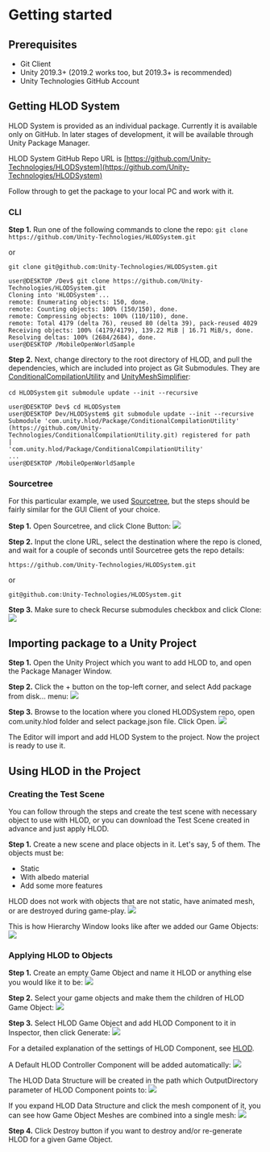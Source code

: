 # Getting started

## Prerequisites
-   Git Client
-   Unity 2019.3+ (2019.2 works too, but 2019.3+ is recommended)
-   Unity Technologies GitHub Account

## Getting HLOD System
HLOD System is provided as an individual package. Currently it is available only on GitHub. In later stages of development, it will be available through Unity Package Manager.

HLOD System GitHub Repo URL is [https://github.com/Unity-Technologies/HLODSystem](https://github.com/Unity-Technologies/HLODSystem)

Follow through to get the package to your local PC and work with it.

### CLI

**Step 1.** Run one of the following commands to clone the repo:
`git clone https://github.com/Unity-Technologies/HLODSystem.git`

or

`git clone git@github.com:Unity-Technologies/HLODSystem.git`



```
user@DESKTOP /Dev$ git clone https://github.com/Unity-Technologies/HLODSystem.git
Cloning into 'HLODSystem'...
remote: Enumerating objects: 150, done.
remote: Counting objects: 100% (150/150), done.
remote: Compressing objects: 100% (110/110), done.
remote: Total 4179 (delta 76), reused 80 (delta 39), pack-reused 4029
Receiving objects: 100% (4179/4179), 139.22 MiB | 16.71 MiB/s, done.
Resolving deltas: 100% (2684/2684), done.
user@DESKTOP /MobileOpenWorldSample
```

**Step 2.** Next, change directory to the root directory of HLOD, and pull the dependencies, which are included into project as Git Submodules. They are [ConditionalCompilationUtility](https://github.com/Unity-Technologies/ConditionalCompilationUtility) and [UnityMeshSimplifier](https://github.com/Unity-Technologies/UnityMeshSimplifier):

`cd HLODSystem`
`git submodule update --init --recursive`

```
user@DESKTOP Dev$ cd HLODSystem
user@DESKTOP Dev/HLODSystem$ git submodule update --init --recursive
Submodule 'com.unity.hlod/Package/ConditionalCompilationUtility'
(https://github.com/Unity-Technologies/ConditionalCompilationUtility.git) registered for path                                                  |
'com.unity.hlod/Package/ConditionalCompilationUtility'
...
user@DESKTOP /MobileOpenWorldSample
```

### Sourcetree

For this particular example, we used [Sourcetree](https://www.sourcetreeapp.com/), but the steps should be fairly similar for the GUI Client of your choice.

**Step 1.** Open Sourcetree, and click Clone Button:
![](./media/image4.png)

**Step 2.** Input the clone URL, select the destination where the repo is cloned, and wait for a couple of seconds until Sourcetree gets the repo details:

`https://github.com/Unity-Technologies/HLODSystem.git`

or

`git@github.com:Unity-Technologies/HLODSystem.git`

**Step 3.** Make sure to check Recurse submodules checkbox and click Clone:
![](./media/image15.png)

## Importing package to a Unity Project

**Step 1.** Open the Unity Project which you want to add HLOD to, and open the Package Manager Window.

**Step 2.** Click the + button on the top-left corner, and select Add package from disk... menu:
![](./media/image16.png)

**Step 3.** Browse to the location where you cloned HLODSystem repo, open com.unity.hlod folder and select package.json file. Click Open. 
![](./media/image10.png)

The Editor will import and add HLOD System to the project. Now the project is ready to use it.

## Using HLOD in the Project

### Creating the Test Scene

You can follow through the steps and create the test scene with necessary object to use with HLOD, or you can download the Test Scene created in advance and just apply HLOD.

**Step 1.** Create a new scene and place objects in it. Let's say, 5 of them. The objects must be:
-   Static
-   With albedo material
-   Add some more features

HLOD does not work with objects that are not static, have animated mesh, or are destroyed during game-play.
![](./media/image14.png)

This is how Hierarchy Window looks like after we added our Game Objects:
![](./media/image6.png)

### Applying HLOD to Objects

**Step 1.** Create an empty Game Object and name it HLOD or anything else you would like it to be:
![](./media/image3.png)

**Step 2.** Select your game objects and make them the children of HLOD Game Object:
![](./media/image9.png)

**Step 3.** Select HLOD Game Object and add HLOD Component to it in Inspector, then click Generate:
![](./media/image1.png)

For a detailed explanation of the settings of HLOD Component, see [HLOD](hlod.md).

A Default HLOD Controller Component will be added automatically:
![](./media/image20.png)

The HLOD Data Structure will be created in the path which OutputDirectory parameter of HLOD Component points to:
![](./media/image12.png)

If you expand HLOD Data Structure and click the mesh component of it, you can see how Game Object Meshes are combined into a single mesh:
![](./media/image13.png)

**Step 4.** Click Destroy button if you want to destroy and/or re-generate HLOD for a given Game Object.